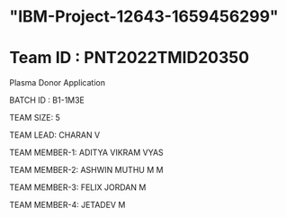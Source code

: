 # "IBM-Project-12643-1659456299" 

#  Team ID : PNT2022TMID20350

Plasma Donor Application


BATCH ID : B1-1M3E

TEAM SIZE: 5

TEAM LEAD: CHARAN V

TEAM MEMBER-1: ADITYA VIKRAM VYAS

TEAM MEMBER-2: ASHWIN MUTHU M M

TEAM MEMBER-3: FELIX JORDAN M

TEAM MEMBER-4: JETADEV M
